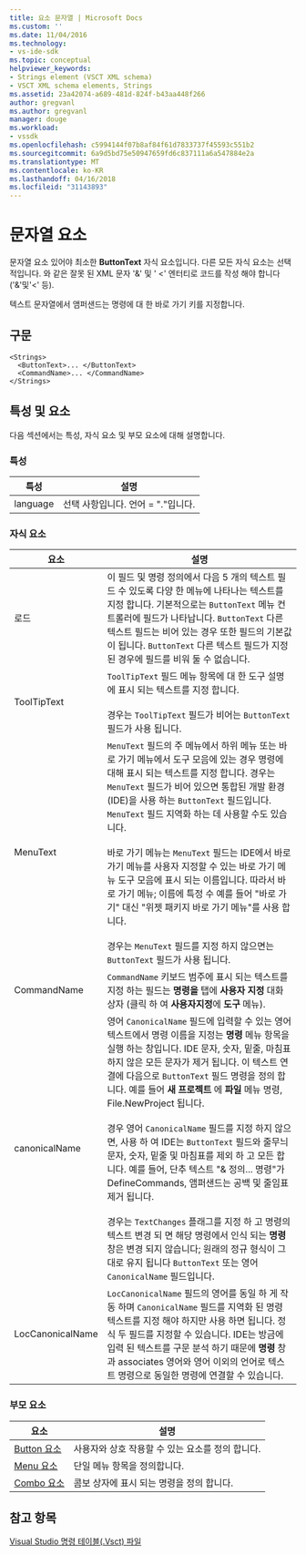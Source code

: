 ```yaml
---
title: 요소 문자열 | Microsoft Docs
ms.custom: ''
ms.date: 11/04/2016
ms.technology:
- vs-ide-sdk
ms.topic: conceptual
helpviewer_keywords:
- Strings element (VSCT XML schema)
- VSCT XML schema elements, Strings
ms.assetid: 23a42074-a689-481d-824f-b43aa448f266
author: gregvanl
ms.author: gregvanl
manager: douge
ms.workload:
- vssdk
ms.openlocfilehash: c5994144f07b8af84f61d7833737f45593c551b2
ms.sourcegitcommit: 6a9d5bd75e50947659fd6c837111a6a547884e2a
ms.translationtype: MT
ms.contentlocale: ko-KR
ms.lasthandoff: 04/16/2018
ms.locfileid: "31143893"
---
```

# <a name="strings-element"></a>문자열 요소
문자열 요소 있어야 최소한 **ButtonText** 자식 요소입니다. 다른 모든 자식 요소는 선택적입니다. 와 같은 잘못 된 XML 문자 '&' 및 ' <' 엔터티로 코드를 작성 해야 합니다 ('&amp;'및'&lt;' 등).  
  
 텍스트 문자열에서 앰퍼샌드는 명령에 대 한 바로 가기 키를 지정합니다.  
  
## <a name="syntax"></a>구문  
  
```  
<Strings>  
  <ButtonText>... </ButtonText>  
  <CommandName>... </CommandName>  
</Strings>  
```  
  
## <a name="attributes-and-elements"></a>특성 및 요소  
 다음 섹션에서는 특성, 자식 요소 및 부모 요소에 대해 설명합니다.  
  
### <a name="attributes"></a>특성  
  
|특성|설명|  
|---------------|-----------------|  
|language|선택 사항입니다. 언어 = "."입니다.|  
  
### <a name="child-elements"></a>자식 요소  
  
|요소|설명|  
|-------------|-----------------|  
|로드|이 필드 및 명령 정의에서 다음 5 개의 텍스트 필드 수 있도록 다양 한 메뉴에 나타나는 텍스트를 지정 합니다. 기본적으로는 `ButtonText` 메뉴 컨트롤러에 필드가 나타납니다. `ButtonText` 다른 텍스트 필드는 비어 있는 경우 또한 필드의 기본값이 됩니다. `ButtonText` 다른 텍스트 필드가 지정 된 경우에 필드를 비워 둘 수 없습니다.|  
|ToolTipText|`ToolTipText` 필드 메뉴 항목에 대 한 도구 설명에 표시 되는 텍스트를 지정 합니다.<br /><br /> 경우는 `ToolTipText` 필드가 비어는 `ButtonText` 필드가 사용 됩니다.|  
|MenuText|`MenuText` 필드의 주 메뉴에서 하위 메뉴 또는 바로 가기 메뉴에서 도구 모음에 있는 경우 명령에 대해 표시 되는 텍스트를 지정 합니다. 경우는 `MenuText` 필드가 비어 있으면 통합된 개발 환경 (IDE)을 사용 하는 `ButtonText` 필드입니다. `MenuText` 필드 지역화 하는 데 사용할 수도 있습니다.<br /><br /> 바로 가기 메뉴는 `MenuText` 필드는 IDE에서 바로 가기 메뉴를 사용자 지정할 수 있는 바로 가기 메뉴 도구 모음에 표시 되는 이름입니다. 따라서 바로 가기 메뉴; 이름에 특정 수 예를 들어 "바로 가기" 대신 "위젯 패키지 바로 가기 메뉴"를 사용 합니다.<br /><br /> 경우는 `MenuText` 필드를 지정 하지 않으면는 `ButtonText` 필드가 사용 됩니다.|  
|CommandName|`CommandName` 키보드 범주에 표시 되는 텍스트를 지정 하는 필드는 **명령을** 탭에 **사용자 지정** 대화 상자 (클릭 하 여 **사용자지정**에 **도구** 메뉴).|  
|canonicalName|영어 `CanonicalName` 필드에 입력할 수 있는 영어 텍스트에서 명령 이름을 지정는 **명령** 메뉴 항목을 실행 하는 창입니다. IDE 문자, 숫자, 밑줄, 마침표 하지 않은 모든 문자가 제거 됩니다. 이 텍스트 연결에 다음으로 `ButtonText` 필드 명령을 정의 합니다. 예를 들어 **새 프로젝트** 에 **파일** 메뉴 명령, File.NewProject 됩니다.<br /><br /> 경우 영어 `CanonicalName` 필드를 지정 하지 않으면, 사용 하 여 IDE는 `ButtonText` 필드와 줄무늬 문자, 숫자, 밑줄 및 마침표를 제외 하 고 모든 합니다. 예를 들어, 단추 텍스트 "& 정의... 명령"가 DefineCommands, 앰퍼샌드는 공백 및 줄임표 제거 됩니다.<br /><br /> 경우는 `TextChanges` 플래그를 지정 하 고 명령의 텍스트 변경 되 면 해당 명령에서 인식 되는 **명령** 창은 변경 되지 않습니다; 원래의 정규 형식이 그대로 유지 됩니다 `ButtonText` 또는 영어 `CanonicalName` 필드입니다.|  
|LocCanonicalName|`LocCanonicalName` 필드의 영어를 동일 하 게 작동 하며 `CanonicalName` 필드를 지역화 된 명령 텍스트를 지정 해야 하지만 사용 하면 됩니다. 정식 두 필드를 지정할 수 있습니다. IDE는 방금에 입력 된 텍스트를 구문 분석 하기 때문에 **명령** 창과 associates 영어와 영어 이외의 언어로 텍스트 명령으로 동일한 명령에 연결할 수 있습니다.|  
  
### <a name="parent-elements"></a>부모 요소  
  
|요소|설명|  
|-------------|-----------------|  
|[Button 요소](../extensibility/button-element.md)|사용자와 상호 작용할 수 있는 요소를 정의 합니다.|  
|[Menu 요소](../extensibility/menu-element.md)|단일 메뉴 항목을 정의합니다.|  
|[Combo 요소](../extensibility/combo-element.md)|콤보 상자에 표시 되는 명령을 정의 합니다.|  
  
## <a name="see-also"></a>참고 항목  
 [Visual Studio 명령 테이블(.Vsct) 파일](../extensibility/internals/visual-studio-command-table-dot-vsct-files.md)